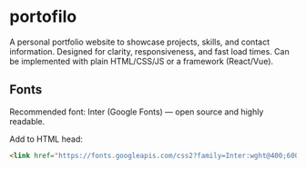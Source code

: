# portofilo

A personal portfolio website to showcase projects, skills, and contact information. Designed for clarity, responsiveness, and fast load times. Can be implemented with plain HTML/CSS/JS or a framework (React/Vue).

## Fonts

Recommended font: Inter (Google Fonts) — open source and highly readable.

Add to HTML head:

```html
<link href="https://fonts.googleapis.com/css2?family=Inter:wght@400;600;700&display=swap" rel="stylesheet">
```
